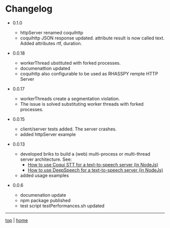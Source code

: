 # Changelog

- 0.1.0
  - httpServer renamed coquihttp 
  - coquihttp JSON response updated. attribute result is now called text. Added attributes rtf, duration.

- 0.0.18
  - workerThread ubstituted with forked processes.
  - documenattion updated
  - coquihttp also configurable to be used as RHASSPY rempte HTTP Server

- 0.0.17
  - workerThreads create a segmentation violation.
  - The issue is solved substituting worker threads with forked processes.
 
- 0.0.15
  - client/server tests added. The server crashes.
  - added httpServer example

- 0.0.13
  - developed briks to build a (web) multi-process or multi-thread server architecture. See: 
    - [How to use Coqui STT for a text-to-speech server (in NodeJs)](https://github.com/coqui-ai/STT/discussions/1870) 
    - [How to use DeepSpeech for a text-to-speech server (in NodeJs)](https://discourse.mozilla.org/t/how-to-use-deepspeech-for-a-text-to-speech-server-in-nodejs/79636/2)
  - added usage examples

- 0.0.6
  - documenation update
  - npm package published
  - test script testPerformances.sh updated 

---

[top](#) | [home](README.md)


